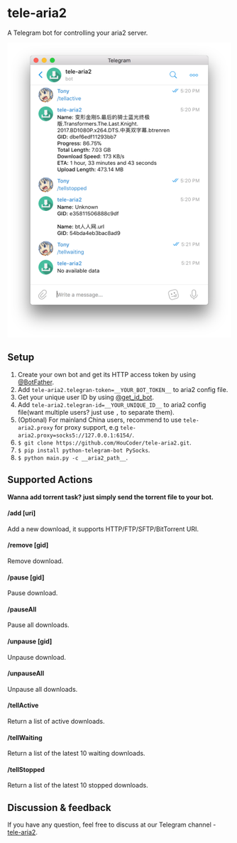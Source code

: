 # tele-aria2

A Telegram bot for controlling your aria2 server.

![screenshot-overview](./screenshots/screenshot-1.png)

## Setup

1. Create your own bot and get its HTTP access token by using [@BotFather](https://telegram.me/botfather).
1. Add `tele-aria2.telegran-token=__YOUR_BOT_TOKEN__` to aria2 config file.
1. Get your unique user ID by using [@get_id_bot](https://t.me/get_id_bot).
1. Add `tele-aria2.telegran-id=__YOUR_UNIQUE_ID__` to aria2 config file(want multiple users? just use `,` to separate them).
1. (Optional) For mainland China users, recommend to use `tele-aria2.proxy` for proxy support, e.g `tele-aria2.proxy=socks5://127.0.0.1:6154/`.
1. `$ git clone https://github.com/HouCoder/tele-aria2.git`.
1. `$ pip install python-telegram-bot PySocks`.
1. `$ python main.py -c __aria2_path__`.

## Supported Actions

**Wanna add torrent task? just simply send the torrent file to your bot.**

#### /add [uri]

Add a new download, it supports HTTP/FTP/SFTP/BitTorrent URI.

#### /remove [gid]

Remove download.

#### /pause [gid]

Pause download.

#### /pauseAll

Pause all downloads.

#### /unpause [gid]

Unpause download.

#### /unpauseAll

Unpause all downloads.

#### /tellActive

Return a list of active downloads.

#### /tellWaiting

Return a list of the latest 10 waiting downloads.

#### /tellStopped

Return a list of the latest 10 stopped downloads.

## Discussion & feedback

If you have any question, feel free to discuss at our Telegram channel - [tele-aria2](https://t.me/joinchat/BX8nShFgXeZKNOEjXKukNQ).
